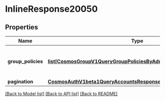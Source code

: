# InlineResponse20050

## Properties
Name | Type | Description | Notes
------------ | ------------- | ------------- | -------------
**group_policies** | [**list[CosmosGroupV1QueryGroupPoliciesByAdminResponseGroupPolicies]**](CosmosGroupV1QueryGroupPoliciesByAdminResponseGroupPolicies.md) | group_policies are the group policies info with provided admin. | [optional] 
**pagination** | [**CosmosAuthV1beta1QueryAccountsResponsePagination**](CosmosAuthV1beta1QueryAccountsResponsePagination.md) |  | [optional] 

[[Back to Model list]](../README.md#documentation-for-models) [[Back to API list]](../README.md#documentation-for-api-endpoints) [[Back to README]](../README.md)

